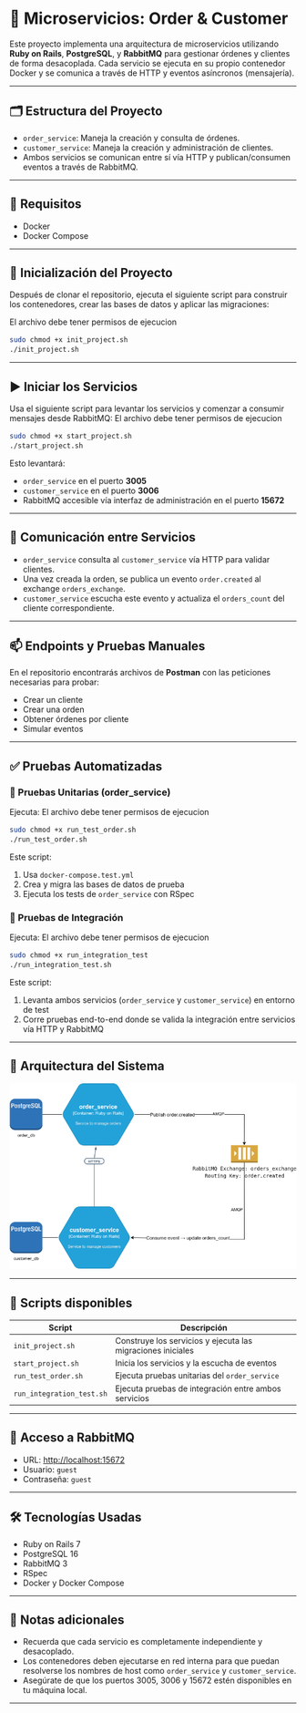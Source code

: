 # 🧩 Microservicios: Order & Customer

Este proyecto implementa una arquitectura de microservicios utilizando **Ruby on Rails**, **PostgreSQL**, y **RabbitMQ** para gestionar órdenes y clientes de forma desacoplada. Cada servicio se ejecuta en su propio contenedor Docker y se comunica a través de HTTP y eventos asíncronos (mensajería).

---

## 🗂 Estructura del Proyecto

- `order_service`: Maneja la creación y consulta de órdenes.
- `customer_service`: Maneja la creación y administración de clientes.
- Ambos servicios se comunican entre sí vía HTTP y publican/consumen eventos a través de RabbitMQ.

---

## 🚀 Requisitos

- Docker
- Docker Compose

---

## 🔧 Inicialización del Proyecto

Después de clonar el repositorio, ejecuta el siguiente script para construir los contenedores, crear las bases de datos y aplicar las migraciones:

El archivo debe tener permisos de ejecucion

```bash
sudo chmod +x init_project.sh
./init_project.sh
```

---

## ▶️ Iniciar los Servicios

Usa el siguiente script para levantar los servicios y comenzar a consumir mensajes desde RabbitMQ:
El archivo debe tener permisos de ejecucion

```bash
sudo chmod +x start_project.sh
./start_project.sh
```

Esto levantará:

- `order_service` en el puerto **3005**
- `customer_service` en el puerto **3006**
- RabbitMQ accesible vía interfaz de administración en el puerto **15672**

---

## 📮 Comunicación entre Servicios

- `order_service` consulta al `customer_service` vía HTTP para validar clientes.
- Una vez creada la orden, se publica un evento `order.created` al exchange `orders_exchange`.
- `customer_service` escucha este evento y actualiza el `orders_count` del cliente correspondiente.

---

## 📫 Endpoints y Pruebas Manuales

En el repositorio encontrarás archivos de **Postman** con las peticiones necesarias para probar:

- Crear un cliente
- Crear una orden
- Obtener órdenes por cliente
- Simular eventos

---

## ✅ Pruebas Automatizadas

### 🧪 Pruebas Unitarias (order_service)

Ejecuta:
El archivo debe tener permisos de ejecucion

```bash
sudo chmod +x run_test_order.sh
./run_test_order.sh
```

Este script:

1. Usa `docker-compose.test.yml`
2. Crea y migra las bases de datos de prueba
3. Ejecuta los tests de `order_service` con RSpec

### 🔁 Pruebas de Integración

Ejecuta:
El archivo debe tener permisos de ejecucion

```bash
sudo chmod +x run_integration_test
./run_integration_test.sh
```

Este script:

1. Levanta ambos servicios (`order_service` y `customer_service`) en entorno de test
2. Corre pruebas end-to-end donde se valida la integración entre servicios vía HTTP y RabbitMQ

---

## 🧠 Arquitectura del Sistema

![Arquitectura del Proyecto](https://raw.githubusercontent.com/andres-benavides/microservices-queue/refs/heads/main/monokera.png)

---

## 📁 Scripts disponibles

| Script                    | Descripción                                                 |
| ------------------------- | ----------------------------------------------------------- |
| `init_project.sh`         | Construye los servicios y ejecuta las migraciones iniciales |
| `start_project.sh`        | Inicia los servicios y la escucha de eventos                |
| `run_test_order.sh`       | Ejecuta pruebas unitarias del `order_service`               |
| `run_integration_test.sh` | Ejecuta pruebas de integración entre ambos servicios        |

---

## 🐇 Acceso a RabbitMQ

- URL: [http://localhost:15672](http://localhost:15672)
- Usuario: `guest`
- Contraseña: `guest`

---

## 🛠 Tecnologías Usadas

- Ruby on Rails 7
- PostgreSQL 16
- RabbitMQ 3
- RSpec
- Docker y Docker Compose

---

## 📌 Notas adicionales

- Recuerda que cada servicio es completamente independiente y desacoplado.
- Los contenedores deben ejecutarse en red interna para que puedan resolverse los nombres de host como `order_service` y `customer_service`.
- Asegúrate de que los puertos 3005, 3006 y 15672 estén disponibles en tu máquina local.

---

